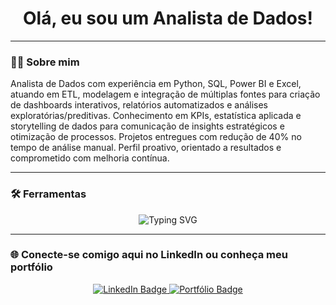 <h1 align="center">Olá, eu sou um Analista de Dados! </h1>


---


### 👨‍💼 Sobre mim
Analista de Dados com experiência em Python, SQL, Power BI e Excel, atuando em ETL, 
modelagem e integração de múltiplas fontes para criação de dashboards interativos, relatórios 
automatizados e análises exploratórias/preditivas. Conhecimento em KPIs, estatística aplicada 
e storytelling de dados para comunicação de insights estratégicos e otimização de processos. 
Projetos entregues com redução de 40% no tempo de análise manual. Perfil proativo, orientado 
a resultados e comprometido com melhoria contínua. 

---

### 🛠️ Ferramentas

<p align="center">
  <img src="https://readme-typing-svg.herokuapp.com?font=Fira+Code&duration=3000&pause=1000&center=true&vCenter=true&width=435&lines=Python+%7C+SQL+%7C+Excel+%7C+Power+BI" alt="Typing SVG" />

</p>

---
### 🌐 Conecte-se comigo aqui no LinkedIn ou conheça meu portfólio

<p align="center">
  <a href="https://www.linkedin.com/in/yuri-lima01">
    <img src="https://img.shields.io/badge/LinkedIn-0A66C2?style=for-the-badge&logo=linkedin&logoColor=white" alt="LinkedIn Badge">
  </a>
  <a href="https://yuri-lima01.carrd.co">
    <img src="https://img.shields.io/badge/Portfólio-000000?style=for-the-badge&logo=About.me&logoColor=white" alt="Portfólio Badge">
  </a>
</p>




